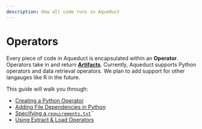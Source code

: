 ```yaml
---
description: How all code runs in Aqueduct
---
```


# Operators

Every piece of code in Aqueduct is encapsulated within an **Operator**. Operators take in and return [**Artifacts**](artifacts.md). Currently, Aqueduct supports Python operators and data retrieval operators. We plan to add support for other langauges like R in the future.&#x20;

This guide will walk you through:

* [Creating a Python Operator](operators/creating-a-python-operator.md)
* [Adding File Dependencies in Python](operators/file-dependencies-in-python.md)
* [Specifying a `requirements.txt`](operators/specifying-a-requirements.txt.md)``
* [Using Extract & Load Operators](operators/using-extract-and-load-operators.md)
